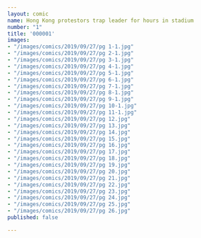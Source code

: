 ```yaml
---
layout: comic
name: Hong Kong protestors trap leader for hours in stadium
number: "1"
title: '000001'
images:
- "/images/comics/2019/09/27/pg 1-1.jpg"
- "/images/comics/2019/09/27/pg 2-1.jpg"
- "/images/comics/2019/09/27/pg 3-1.jpg"
- "/images/comics/2019/09/27/pg 4-1.jpg"
- "/images/comics/2019/09/27/pg 5-1.jpg"
- "/images/comics/2019/09/27/pg 6-1.jpg"
- "/images/comics/2019/09/27/pg 7-1.jpg"
- "/images/comics/2019/09/27/pg 8-1.jpg"
- "/images/comics/2019/09/27/pg 9-1.jpg"
- "/images/comics/2019/09/27/pg 10-1.jpg"
- "/images/comics/2019/09/27/pg 11-1.jpg"
- "/images/comics/2019/09/27/pg 12.jpg"
- "/images/comics/2019/09/27/pg 13.jpg"
- "/images/comics/2019/09/27/pg 14.jpg"
- "/images/comics/2019/09/27/pg 15.jpg"
- "/images/comics/2019/09/27/pg 16.jpg"
- "/images/comics/2019/09/27/pg 17.jpg"
- "/images/comics/2019/09/27/pg 18.jpg"
- "/images/comics/2019/09/27/pg 19.jpg"
- "/images/comics/2019/09/27/pg 20.jpg"
- "/images/comics/2019/09/27/pg 21.jpg"
- "/images/comics/2019/09/27/pg 22.jpg"
- "/images/comics/2019/09/27/pg 23.jpg"
- "/images/comics/2019/09/27/pg 24.jpg"
- "/images/comics/2019/09/27/pg 25.jpg"
- "/images/comics/2019/09/27/pg 26.jpg"
published: false

---
```

